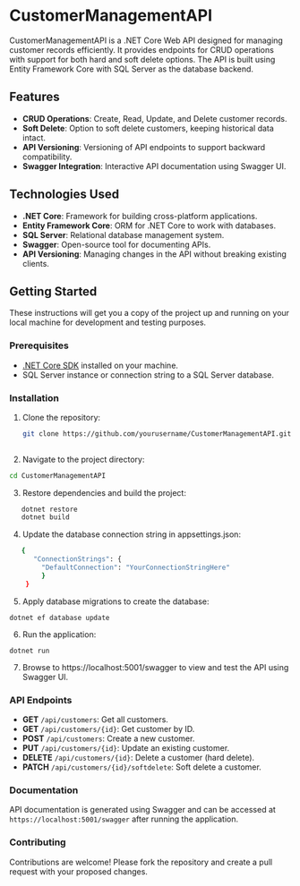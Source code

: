 # CustomerManagementAPI

CustomerManagementAPI is a .NET Core Web API designed for managing customer records efficiently. It provides endpoints for CRUD operations with support for both hard and soft delete options. The API is built using Entity Framework Core with SQL Server as the database backend.

## Features

- **CRUD Operations**: Create, Read, Update, and Delete customer records.
- **Soft Delete**: Option to soft delete customers, keeping historical data intact.
- **API Versioning**: Versioning of API endpoints to support backward compatibility.
- **Swagger Integration**: Interactive API documentation using Swagger UI.

## Technologies Used

- **.NET Core**: Framework for building cross-platform applications.
- **Entity Framework Core**: ORM for .NET Core to work with databases.
- **SQL Server**: Relational database management system.
- **Swagger**: Open-source tool for documenting APIs.
- **API Versioning**: Managing changes in the API without breaking existing clients.

## Getting Started

These instructions will get you a copy of the project up and running on your local machine for development and testing purposes.

### Prerequisites

- [.NET Core SDK](https://dotnet.microsoft.com/download) installed on your machine.
- SQL Server instance or connection string to a SQL Server database.

### Installation

1. Clone the repository:
   ```bash
   git clone https://github.com/yourusername/CustomerManagementAPI.git
      
2. Navigate to the project directory:
  ```bash
  cd CustomerManagementAPI
  ```

3. Restore dependencies and build the project:
  ```bash
     dotnet restore
     dotnet build
  ```

4. Update the database connection string in appsettings.json:
  ```bash
     {
        "ConnectionStrings": {
          "DefaultConnection": "YourConnectionStringHere"
          }
      }
  ```
5. Apply database migrations to create the database:
  ```
  dotnet ef database update
  ```
6. Run the application:
  ```
  dotnet run
  ```
7. Browse to https://localhost:5001/swagger to view and test the API using Swagger UI.
   
### API Endpoints

- **GET** `/api/customers`: Get all customers.
- **GET** `/api/customers/{id}`: Get customer by ID.
- **POST** `/api/customers`: Create a new customer.
- **PUT** `/api/customers/{id}`: Update an existing customer.
- **DELETE** `/api/customers/{id}`: Delete a customer (hard delete).
- **PATCH** `/api/customers/{id}/softdelete`: Soft delete a customer.

 ### Documentation

API documentation is generated using Swagger and can be accessed at `https://localhost:5001/swagger` after running the application.

### Contributing

Contributions are welcome! Please fork the repository and create a pull request with your proposed changes.


